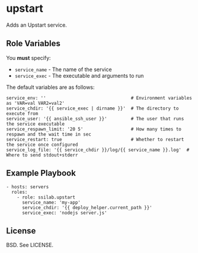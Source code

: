 upstart
=======

Adds an Upstart service.

Role Variables
--------------

You **must** specify:

* `service_name` - The name of the service
* `service_exec` - The executable and arguments to run

The default variables are as follows:

```
service_env: ''                                # Environment variables as 'VAR=val VAR2=val2'
service_chdir: '{{ service_exec | dirname }}'  # The directory to execute from
service_user: '{{ ansible_ssh_user }}'         # The user that runs the service executable
service_respawn_limit: '20 5'                  # How many times to respawn and the wait time in sec
service_restart: true                          # Whether to restart the service once configured
service_log_file: '{{ service_chdir }}/log/{{ service_name }}.log'  # Where to send stdout+stderr
```


Example Playbook
----------------

```
- hosts: servers
  roles:
    - role: ssilab.upstart
      service_name: 'my-app'
      service_chdir: '{{ deploy_helper.current_path }}'
      service_exec: 'nodejs server.js'
```

License
-------

BSD. See LICENSE.
